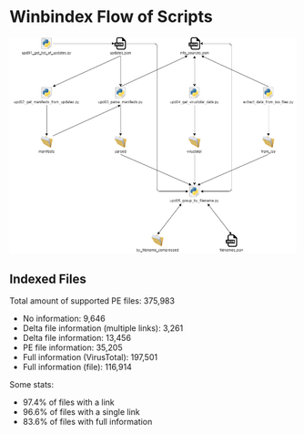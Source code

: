 # Winbindex Flow of Scripts

![winbindex-scripts-flow.png](winbindex-scripts-flow.png)

## Indexed Files

<!--FileStats-->
Total amount of supported PE files: 375,983

* No information: 9,646
* Delta file information (multiple links): 3,261
* Delta file information: 13,456
* PE file information: 35,205
* Full information (VirusTotal): 197,501
* Full information (file): 116,914

Some stats:

* 97.4% of files with a link
* 96.6% of files with a single link
* 83.6% of files with full information
<!--/FileStats-->
